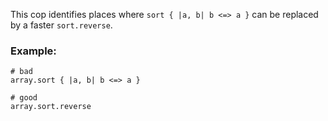 This cop identifies places where `sort { |a, b| b <=> a }`
can be replaced by a faster `sort.reverse`.

### Example:
    # bad
    array.sort { |a, b| b <=> a }

    # good
    array.sort.reverse

